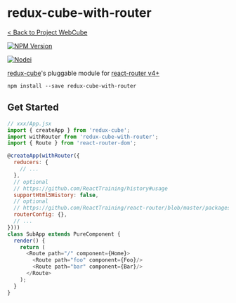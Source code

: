 # redux-cube-with-router

[< Back to Project WebCube](https://github.com/dexteryy/Project-WebCube/)

[![NPM Version][npm-image]][npm-url]
<!-- [![Build Status][travis-image]][travis-url]
[![Dependencies Status][dep-image]][dep-url] -->

[![Nodei][nodei-image]][npm-url]

[npm-image]: https://img.shields.io/npm/v/redux-cube-with-router.svg
[nodei-image]: https://nodei.co/npm/redux-cube-with-router.png?downloads=true
[npm-url]: https://npmjs.org/package/redux-cube-with-router
<!--
[travis-image]: https://img.shields.io/travis/dexteryy/redux-cube-with-router/master.svg
[travis-url]: https://travis-ci.org/dexteryy/redux-cube-with-router
[dep-image]: https://david-dm.org/dexteryy/redux-cube-with-router.svg
[dep-url]: https://david-dm.org/dexteryy/redux-cube-with-router
-->

[redux-cube](https://www.npmjs.com/package/redux-cube)'s pluggable module for [react-router v4+](https://reacttraining.com/react-router/)

```
npm install --save redux-cube-with-router
```

## Get Started

```js
// xxx/App.jsx
import { createApp } from 'redux-cube';
import withRouter from 'redux-cube-with-router';
import { Route } from 'react-router-dom';

@createApp(withRouter({
  reducers: {
    // ...
  },
  // optional
  // https://github.com/ReactTraining/history#usage
  supportHtml5History: false,
  // optional
  // https://github.com/ReactTraining/react-router/blob/master/packages/react-router-redux/modules/ConnectedRouter.js#L8
  routerConfig: {},
  // ...
})))
class SubApp extends PureComponent {
  render() {
    return (
      <Route path="/" component={Home}>
        <Route path="foo" component={Foo}/>
        <Route path="bar" component={Bar}/>
      </Route>
    );
  }
}
```
